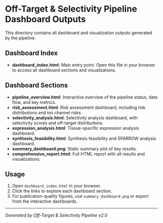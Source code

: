 # Off-Target & Selectivity Pipeline Dashboard Outputs

This directory contains all dashboard and visualization outputs generated by the pipeline.

## Dashboard Index

- **dashboard_index.html**: Main entry point. Open this file in your browser to access all dashboard sections and visualizations.

## Dashboard Sections

- **pipeline_overview.html**: Interactive overview of the pipeline status, data flow, and key metrics.
- **risk_assessment.html**: Risk assessment dashboard, including risk distributions and ion channel risks.
- **selectivity_analysis.html**: Selectivity analysis dashboard, with selectivity scores and off-target distributions.
- **expression_analysis.html**: Tissue-specific expression analysis dashboard.
- **synthesis_feasibility.html**: Synthesis feasibility and SPARROW analysis dashboard.
- **summary_dashboard.png**: Static summary plot of key results.
- **comprehensive_report.html**: Full HTML report with all results and visualizations.

## Usage

1. Open `dashboard_index.html` in your browser.
2. Click the links to explore each dashboard section.
3. For publication-quality figures, use `summary_dashboard.png` or export from the interactive dashboards.

---

_Generated by Off-Target & Selectivity Pipeline v2.0_
